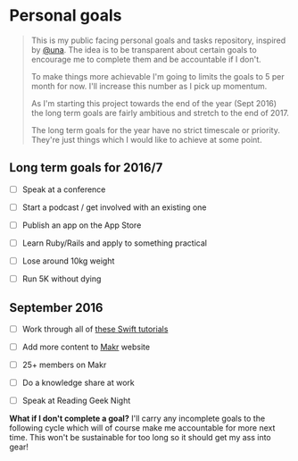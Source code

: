# Personal goals

> This is my public facing personal goals and tasks repository, inspired by [@una](https://github.com/una/personal-goals). The idea is to be transparent about certain goals to encourage me to complete them and be accountable if I don't.
>
> To make things more achievable I'm going to limits the goals to 5 per month for now. I'll increase this number as I pick up momentum.
>
> As I'm starting this project towards the end of the year (Sept 2016) the long term goals are fairly ambitious and stretch to the end of 2017.
> 
> The long term goals for the year have no strict timescale or priority. They're just things which I would like to achieve at some point.




## Long term goals for 2016/7
- [ ] Speak at a conference
- [ ] Start a podcast / get involved with an existing one
- [ ] Publish an app on the App Store
- [ ] Learn Ruby/Rails and apply to something practical
- [ ] Lose around 10kg weight
- [ ] Run 5K without dying




## September 2016
- [ ] Work through all of [these Swift tutorials](http://samvlu.com/tutorials.html)
- [ ] Add more content to [Makr](https://github.com/ajaykarwal/makr) website
- [ ] 25+ members on Makr
- [ ] Do a knowledge share at work
- [ ] Speak at Reading Geek Night




**What if I don't complete a goal?**
I'll carry any incomplete goals to the following cycle which will of course make me accountable for more next time. This won't be sustainable for too long so it should get my ass into gear!